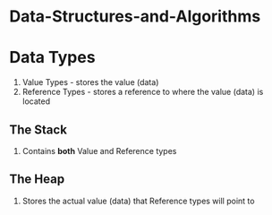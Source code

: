 # Data-Structures-and-Algorithms

# Data Types
1. Value Types - stores the value (data)
2. Reference Types - stores a reference to where the value (data) is located

## The Stack
1. Contains **both** Value and Reference types

## The Heap
1. Stores the actual value (data) that Reference types will point to